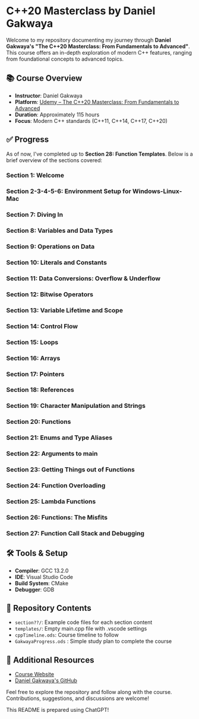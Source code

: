 # C++20 Masterclass by Daniel Gakwaya

Welcome to my repository documenting my journey through **Daniel Gakwaya's "The C++20 Masterclass: From Fundamentals to Advanced"**. This course offers an in-depth exploration of modern C++ features, ranging from foundational concepts to advanced topics.

## 📚 Course Overview

- **Instructor**: Daniel Gakwaya
- **Platform**: [Udemy – The C++20 Masterclass: From Fundamentals to Advanced](https://www.udemy.com/course/the-modern-cpp-20-masterclass/)
- **Duration**: Approximately 115 hours
- **Focus**: Modern C++ standards (C++11, C++14, C++17, C++20)

## ✅ Progress

As of now, I've completed up to **Section 28: Function Templates**. Below is a brief overview of the sections covered:

### Section 1: Welcome

### Section 2-3-4-5-6: Environment Setup for Windows-Linux-Mac

### Section 7: Diving In

### Section 8: Variables and Data Types

### Section 9: Operations on Data

### Section 10: Literals and Constants

### Section 11: Data Conversions: Overflow & Underflow

### Section 12: Bitwise Operators

### Section 13: Variable Lifetime and Scope

### Section 14: Control Flow

### Section 15: Loops

### Section 16: Arrays

### Section 17: Pointers

### Section 18: References

### Section 19: Character Manipulation and Strings

### Section 20: Functions

### Section 21: Enums and Type Aliases

### Section 22: Arguments to main

### Section 23: Getting Things out of Functions

### Section 24: Function Overloading

### Section 25: Lambda Functions

### Section 26: Functions: The Misfits

### Section 27: Function Call Stack and Debugging

## 🛠️ Tools & Setup

- **Compiler**: GCC 13.2.0
- **IDE**: Visual Studio Code
- **Build System**: CMake
- **Debugger**: GDB

## 📁 Repository Contents

- `section??/`: Example code files for each section content
- `templates/`: Empty main.cpp file with .vscode settings
- `cppTimeline.ods`: Course timeline to follow
- `GakwayaProgress.ods` : Simple study plan to complete the course

## 🔗 Additional Resources

- [Course Website](https://www.udemy.com/course/the-modern-cpp-20-masterclass/)
- [Daniel Gakwaya's GitHub](https://github.com/rutura)

Feel free to explore the repository and follow along with the course. Contributions, suggestions, and discussions are welcome!

This README is prepared using ChatGPT!
